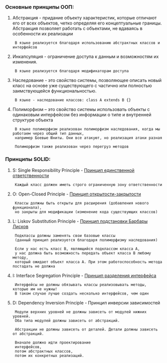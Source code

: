 ### Основные принципы ООП:
1. Абстракция - придание объекту характеристик, которые отличают его от всех объектов, 
четко определяя его концептуальные границы. Абстракция позволяет работать с объектами,
 не вдаваясь в особенности их реализации

        В языке реализуется благодаря использованию абстрактных классов и интерфейсов
        
2. Инкапсуляция - ограничение доступа к данным и возможностям их изменения. 
    
        В языке реализуется благодаря модификаторам доступа
        
3. Наследование - это свойство системы, позволяющее описать новый класс на основе уже существующего 
с частично или полностью заимствующейся функциональностью.

        В языке - наследование классов: class A extends B {}

4. Полиморфизм – это свойство системы использовать объекты с одинаковым интерфейсом 
без информации о типе и внутренней структуре объекта      
        
        В языке полиморфизм реализован полиморфизм наследования, когда мы работаем через общий тип данных,
        например Боевые Юниты. Они все атакуют, но реализация атаки разная
       
        Полиморфизм также реализован через перегруз методов
        
### Принципы SOLID:
1. S: Single Responsibility Principle - [Принцип единственной ответственности](../oop/SingleResponsibilityPrinciple.java)
    
        Каждый класс должен иметь строго ограниченную зону ответственности
    
2. O: Open-Closed Principle - [Принцип открытости-закрытости](../oop/OpenClosedPrinciple.java)
    
        Классы должны быть открыты для расширения (добавления нового функционала), 
        но закрыты для модификации (изменение кода существующих классов)
    
    
3. L: Liskov Substitution Principle - [Принцип подстановки Барбары Лисков](../oop/LiskovSubstitutionPrinciple.java)     
    
        Подклассы должны заменять свои базовые классы 
        (данный принцип реализуется благодаря полиморфизму наследования)
        
        Если у нас есть класс B, являющийся подклассом класса A, 
        у нас должна быть возможность передать объект класса B любому методу, 
        который ожидает объект класса A. При этом работоспособность метода постадать не должна
        
        
4. I: Interface Segregation Principle - [Принцип разделения интерфейса](../oop/InterfaceSegregationPrinciple.java) 
    
        Интерфейсы не должны обязывать классы реализовывать методы, которые им не нужны!
        В таком случае лучше создать несколько интерфейсов, чем один
    
5. D: Dependency Inversion Principle - Принцип инверсии зависимостей

        Модули верхних уровней не должны зависеть от модулей нижних уровней. 
        Оба типа модулей должны зависеть от абстракций.
        
        Абстракции не должны зависеть от деталей. Детали должны зависеть от абстракций.
        
        Вначале должно идти проектирование 
        интерфейсов, 
        потом абстрактных классов, 
        потом их конкретных реализаций.
        

    
     
         
         